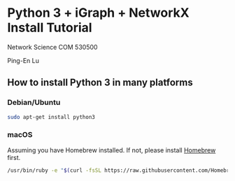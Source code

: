 # Python 3 + iGraph + NetworkX Install Tutorial

Network Science COM 530500

Ping-En Lu

## How to install Python 3 in many platforms

### Debian/Ubuntu

```zsh
sudo apt-get install python3
```

### macOS

Assuming you have Homebrew installed. If not, please install [Homebrew](https://brew.sh/) first.

```zsh
/usr/bin/ruby -e "$(curl -fsSL https://raw.githubusercontent.com/Homebrew/install/master/install)"
```
